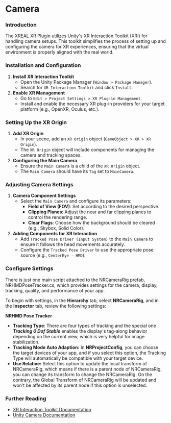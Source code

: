 # Camera

### Introduction

The XREAL XR Plugin utilizes Unity's XR Interaction Toolkit (XRI) for handling camera setups. This toolkit simplifies the process of setting up and configuring the camera for XR experiences, ensuring that the virtual environment is properly aligned with the real world.

### Installation and Configuration

1. **Install XR Interaction Toolkit**
   - Open the Unity Package Manager (`Window > Package Manager`).
   - Search for `XR Interaction Toolkit` and click `Install`.
2. **Enable XR Management**
   - Go to `Edit > Project Settings > XR Plug-in Management`.
   - Install and enable the necessary XR plug-in providers for your target platform (e.g., OpenXR, Oculus, etc.).

### Setting Up the XR Origin

1. **Add XR Origin**
   - In your scene, add an `XR Origin` object (`GameObject > XR > XR Origin`).
   - The `XR Origin` object will include components for managing the camera and tracking spaces.
2. **Configuring the Main Camera**
   - Ensure the `Main Camera` is a child of the `XR Origin` object.
   - The `Main Camera` should have its `Tag` set to `MainCamera`.

### Adjusting Camera Settings

1. **Camera Component Settings**
   - Select the `Main Camera` and configure its parameters:
     - **Field of View (FOV)**: Set according to the desired perspective.
     - **Clipping Planes**: Adjust the near and far clipping planes to control the rendering range.
     - **Clear Flags**: Choose how the background should be cleared (e.g., Skybox, Solid Color).
2. **Adding Components for XR Interaction**
   - Add `Tracked Pose Driver (Input System)` to the `Main Camera` to ensure it follows the head movements accurately.
   - Configure the `Tracked Pose Driver` to use the appropriate pose source (e.g., `CenterEye - HMD`).



### Configure Settings

There is just one main script attached to the NRCameraRig prefab, NRHMDPoseTracker.cs, which provides settings for the camera, display, tracking, quality, and performance of your app.

To begin with settings, in the **Hierarchy** tab, select **NRCameraRig**, and in the **Inspector** tab, review the following settings: 

**NRHMD Pose Tracker**

- **Tracking Type**: There are four types of tracking and the special one ***Tracking 0 Dof Stable*** enables the display's tag-along behavior depending on the current view, which is very helpful for image stabilization.
- **Tracking Mode Auto Adaption:** In **NRProjectConfig**, you can choose the target devices of your app, and if you select this option, the Tracking Type will automatically be compatible with your target device.
- **Use Relative:** Select this option to update the local transform of NRCameraRig, which means if there is a parent node of NRCameraRig, you can change its transform to change the NRCameraRig. On the contrary, the Global Transform of NRCameraRig will be updated and won't be affected by its parent node if this option is unselected.



### Further Reading

- [XR Interaction Toolkit Documentation](https://docs.unity3d.com/Packages/com.unity.xr.interaction.toolkit@latest)
- [Unity Camera Documentation](https://docs.unity3d.com/Manual/class-Camera.html)